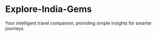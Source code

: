 # Explore-India-Gems
Your intelligent travel companion, providing simple insights for smarter journeys.
